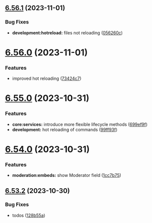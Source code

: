 ## [6.56.1](https://github.com/onesoft-sudo/sudobot/compare/v6.56.0...v6.56.1) (2023-11-01)


### Bug Fixes

* **development:hotreload:** files not reloading ([056260c](https://github.com/onesoft-sudo/sudobot/commit/056260ca61da4cd790dcd2292e780ba062d1d8e1))



# [6.56.0](https://github.com/onesoft-sudo/sudobot/compare/v6.55.0...v6.56.0) (2023-11-01)


### Features

* improved hot reloading ([73424c7](https://github.com/onesoft-sudo/sudobot/commit/73424c7c6ed25ab9d51add378b54836f81de4f0c))



# [6.55.0](https://github.com/onesoft-sudo/sudobot/compare/v6.54.0...v6.55.0) (2023-10-31)


### Features

* **core:services:** introduce more flexible lifecycle methods ([699ef9f](https://github.com/onesoft-sudo/sudobot/commit/699ef9f6b038cccc4ae411fb987dfc85558b15b6))
* **development:** hot reloading of commands ([99ff93f](https://github.com/onesoft-sudo/sudobot/commit/99ff93f74bfa92d8b01f01626eabf5440e4191a8))



# [6.54.0](https://github.com/onesoft-sudo/sudobot/compare/v6.53.2...v6.54.0) (2023-10-31)


### Features

* **moderation:embeds:** show Moderator field ([1cc7b75](https://github.com/onesoft-sudo/sudobot/commit/1cc7b7591b7a2fb4838c73b43b5b69d598c0f708))



## [6.53.2](https://github.com/onesoft-sudo/sudobot/compare/v6.53.1...v6.53.2) (2023-10-30)


### Bug Fixes

* todos ([128b55a](https://github.com/onesoft-sudo/sudobot/commit/128b55a1d361781b5d1e4c6dcd75696524532076))



